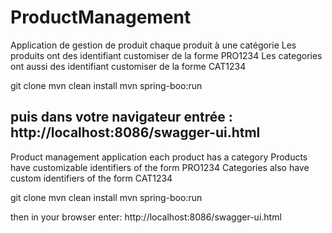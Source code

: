 # ProductManagement


Application de gestion de produit
chaque produit à une catégorie
Les produits ont des identifiant customiser de la forme PRO1234
Les categories ont aussi des identifiant customiser de la forme CAT1234

git clone
mvn clean install
mvn spring-boo:run

puis dans votre navigateur entrée : http://localhost:8086/swagger-ui.html
--------------------------------------------------------------------------------------------------------
Product management application
each product has a category
Products have customizable identifiers of the form PRO1234
Categories also have custom identifiers of the form CAT1234

git clone
mvn clean install
mvn spring-boo:run

then in your browser enter:  http://localhost:8086/swagger-ui.html

